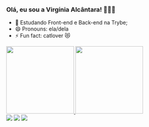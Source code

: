 ### Olá, eu sou a Virgínia Alcântara! 🙋🏻‍♀️

- 🌱 Estudando Front-end e Back-end na Trybe;
- 😄 Pronouns: ela/dela
- ⚡ Fun fact: catlover 😻

 <div>
  <a href="https://github.com/vihvasc">
  <img height="180em" src="https://github-readme-stats.vercel.app/api?username=vihvasc&show_icons=true&theme=radical&include_all_commits=true&count_private=true"/>
  <img height="180em" src="https://github-readme-stats.vercel.app/api/top-langs/?username=vihvasc&layout=compact&langs_count=7&theme=radical"/>
</div>
  
  <div> 
  <a href="https://instagram.com/vihvasc" target="_blank"><img src="https://img.shields.io/badge/-Instagram-%23E4405F?style=for-the-badge&logo=instagram&logoColor=white" target="_blank"></a>
  <a href = "mailto:vihvasc@gmail.com"><img src="https://img.shields.io/badge/-Gmail-%23333?style=for-the-badge&logo=gmail&logoColor=white" target="_blank"></a>
  <a href="https://www.linkedin.com/in/vihvasc" target="_blank"><img src="https://img.shields.io/badge/-LinkedIn-%230077B5?style=for-the-badge&logo=linkedin&logoColor=white" target="_blank"></a> 
 </div>
